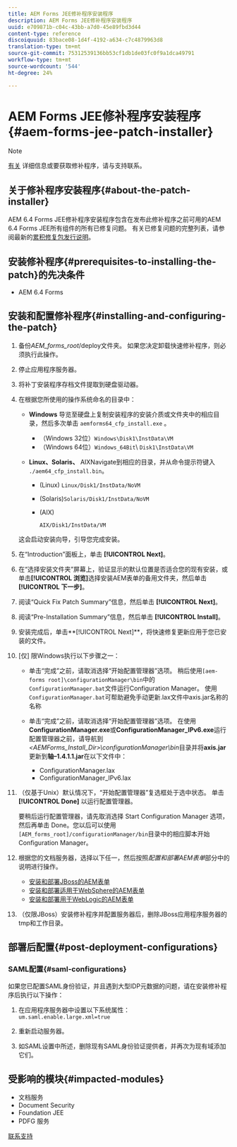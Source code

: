 ```yaml
---
title: AEM Forms JEE修补程序安装程序
description: AEM Forms JEE修补程序安装程序
uuid: e709871b-c04c-43bb-a7d0-45e89fbd3d44
content-type: reference
discoiquuid: 83bace08-1d4f-4192-a634-c7c4879963d8
translation-type: tm+mt
source-git-commit: 75312539136bb53cf1db1de03fc0f9a1dca49791
workflow-type: tm+mt
source-wordcount: '544'
ht-degree: 24%

---
```



# AEM Forms JEE修补程序安装程序{#aem-forms-jee-patch-installer}

>[!NOTE]
>
>[有关](https://www.adobe.com/account/sign-in.supportportal.html) 详细信息或要获取修补程序，请与支持联系。

## 关于修补程序安装程序{#about-the-patch-installer}

AEM 6.4 Forms JEE修补程序安装程序包含在发布此修补程序之前可用的AEM 6.4 Forms JEE所有组件的所有已修复问题。 有关已修复问题的完整列表，请参阅最新的[累积修复包发行说明](cfp-release-notes.md)。

## 安装修补程序{#prerequisites-to-installing-the-patch}的先决条件

* AEM 6.4 Forms

## 安装和配置修补程序{#installing-and-configuring-the-patch}

1. 备份&#x200B;*AEM_forms_root*/deploy文件夹。 如果您决定卸载快速修补程序，则必须执行此操作。
1. 停止应用程序服务器。
1. 将补丁安装程序存档文件提取到硬盘驱动器。
1. 在根据您所使用的操作系统命名的目录中：

   * **Windows**
导览至硬盘上复制安装程序的安装介质或文件夹中的相应目录，然后多次单击 
`aemforms64_cfp_install.exe` 。

      * （Windows 32位）`Windows\Disk1\InstData\VM`
      * （Windows 64位）`Windows_64Bit`\ `Disk1\InstData\VM`
   * **Linux、Solaris、**
AIXNavigate到相应的目录，并从命令提示符键入 
`./aem64_cfp_install.bin`。

      * (Linux) `Linux/Disk1/InstData/NoVM`
      * (Solaris)`Solaris/Disk1/InstData/NoVM`
      * (AIX)

         ```
         AIX/Disk1/InstData/VM
         ```
   这会启动安装向导，引导您完成安装。

1. 在“Introduction”面板上，单击 **[!UICONTROL Next]**。
1. 在“选择安装文件夹”屏幕上，验证显示的默认位置是否适合您的现有安装，或单击&#x200B;**[!UICONTROL 浏览]**&#x200B;选择安装AEM表单的备用文件夹，然后单击&#x200B;**[!UICONTROL 下一步]**。

1. 阅读“Quick Fix Patch Summary”信息，然后单击 **[!UICONTROL Next]**。
1. 阅读“Pre-Installation Summary”信息，然后单击 **[!UICONTROL Install]**。
1. 安装完成后，单击**[!UICONTROL Next]**，将快速修复更新应用于您已安装的文件。
1. [仅] 限Windows执行以下步骤之一：

   * 单击“完成”之前，请取消选择“开始配置管理器”选项。 稍后使用`[aem-forms root]\configurationManager\bin`中的`ConfigurationManager.bat`文件运行Configuration Manager。 使用`ConfigurationManager.bat`可帮助避免手动更新.lax文件中axis.jar名称的名称
   * 单击“完成”之前，请取消选择“开始配置管理器”选项。 在使用&#x200B;**ConfigurationManager.exe**&#x200B;或&#x200B;**ConfigurationManager_IPv6.exe**&#x200B;运行配置管理器之前，请导航到&#x200B;*&lt;AEMForms_Install_Dir>\configurationManager\bin*&#x200B;目录并将&#x200B;**axis.jar**&#x200B;更新到&#x200B;**轴–1.4.1.1.jar**&#x200B;在以下文件中：

      * ConfigurationManager.lax
      * ConfigurationManager_IPv6.lax

1. （仅基于Unix）默认情况下，“开始配置管理器”复选框处于选中状态。 单击 **[!UICONTROL Done]** 以运行配置管理器。

   要稍后运行配置管理器，请先取消选择 Start Configuration Manager 选项，然后再单击 Done。您以后可以使用`[AEM_forms_root]/configurationManager/bin`目录中的相应脚本开始Configuration Manager。

1. 根据您的文档服务器，选择以下任一，然后按照&#x200B;*配置和部署AEM表单*&#x200B;部分中的说明进行操作。

   * [安装和部署JBoss的AEM表单](http://www.adobe.com/go/learn_aemforms_installJBoss_64_cn)
   * [安装和部署适用于WebSphere的AEM表单](http://www.adobe.com/go/learn_aemforms_installWebSphere_64_cn)
   * [安装和部署用于WebLogic的AEM表单](http://www.adobe.com/go/learn_aemforms_installWebLogic_64_cn)

1. （仅限JBoss）安装修补程序并配置服务器后，删除JBoss应用程序服务器的tmp和工作目录。

## 部署后配置{#post-deployment-configurations}

### SAML配置{#saml-configurations}

如果您已配置SAML身份验证，并且遇到大型IDP元数据的问题，请在安装修补程序后执行以下操作：

1. 在应用程序服务器中设置以下系统属性：\
   `um.saml.enable.large.xml=true`

1. 重新启动服务器。
1. 如SAML设置中所述，删除现有SAML身份验证提供者，并再次为现有域添加它们。

## 受影响的模块{#impacted-modules}

* 文档服务
* Document Security
* Foundation JEE
* PDFG 服务

[联系支持](https://www.adobe.com/account/sign-in.supportportal.html)
